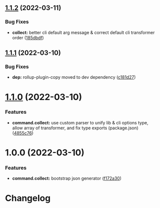 ## [1.1.2](https://github.com/vnphanquang/roullector/compare/v1.1.1...v1.1.2) (2022-03-11)


### Bug Fixes

* **collect:** better cli default arg message & correct default cli transformer order ([185dbdf](https://github.com/vnphanquang/roullector/commit/185dbdf8977fd0894078872392244e7f55f3ebe2))

## [1.1.1](https://github.com/vnphanquang/roullector/compare/v1.1.0...v1.1.1) (2022-03-10)


### Bug Fixes

* **dep:** rollup-plugin-copy moved to dev dependency ([c181d27](https://github.com/vnphanquang/roullector/commit/c181d27fa20d320c737af111a2a1121e5bce6e2b))

# [1.1.0](https://github.com/vnphanquang/roullector/compare/v1.0.0...v1.1.0) (2022-03-10)


### Features

* **command.collect:** use custom parser to unify lib & cli options type, allow array of transformer, and fix type exports (package.json) ([4855c76](https://github.com/vnphanquang/roullector/commit/4855c761b860b0e3ef93a9b8d93725bd7278d760))

# 1.0.0 (2022-03-10)


### Features

* **command.collect:** bootstrap json generator ([f172a30](https://github.com/vnphanquang/roullector/commit/f172a30f17b278a0b7313b11c1ff5351f9a9e0f5))

# Changelog
